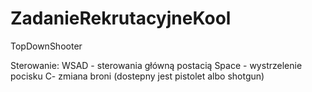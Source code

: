 # ZadanieRekrutacyjneKool
TopDownShooter

Sterowanie:
WSAD - sterowania główną postacią
Space - wystrzelenie pocisku
C- zmiana broni (dostepny jest pistolet albo shotgun)
